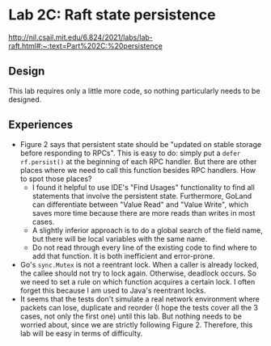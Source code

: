 # Lab 2C: Raft state persistence

http://nil.csail.mit.edu/6.824/2021/labs/lab-raft.html#:~:text=Part%202C:%20persistence

## Design

This lab requires only a little more code, so nothing particularly needs to be designed.

## Experiences

- Figure 2 says that persistent state should be "updated on stable storage before responding to RPCs". This is easy to do: simply put a `defer rf.persist()` at the beginning of each RPC handler. But there are other places where we need to call this function besides RPC handlers. How to spot those places?
  - I found it helpful to use IDE's "Find Usages" functionality to find all statements that involve the persistent state. Furthermore, GoLand can differentiate between "Value Read" and "Value Write", which saves more time because there are more reads than writes in most cases.
  - A slightly inferior approach is to do a global search of the field name, but there will be local variables with the same name.
  - Do not read through every line of the existing code to find where to add that function. It is both inefficient and error-prone.
- Go's `sync.Mutex` is not a reentrant lock. When a caller is already locked, the callee should not try to lock again. Otherwise, deadlock occurs. So we need to set a rule on which function acquires a certain lock. I often forget this because I am used to Java's reentrant locks.
- It seems that the tests don't simulate a real network environment where packets can lose, duplicate and reorder (I hope the tests cover all the 3 cases, not only the first one) until this lab. But nothing needs to be worried about, since we are strictly following Figure 2. Therefore, this lab will be easy in terms of difficulty. 